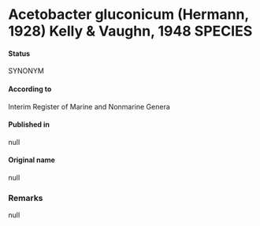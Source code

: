 # Acetobacter gluconicum (Hermann, 1928) Kelly & Vaughn, 1948 SPECIES

#### Status
SYNONYM

#### According to
Interim Register of Marine and Nonmarine Genera

#### Published in
null

#### Original name
null

### Remarks
null